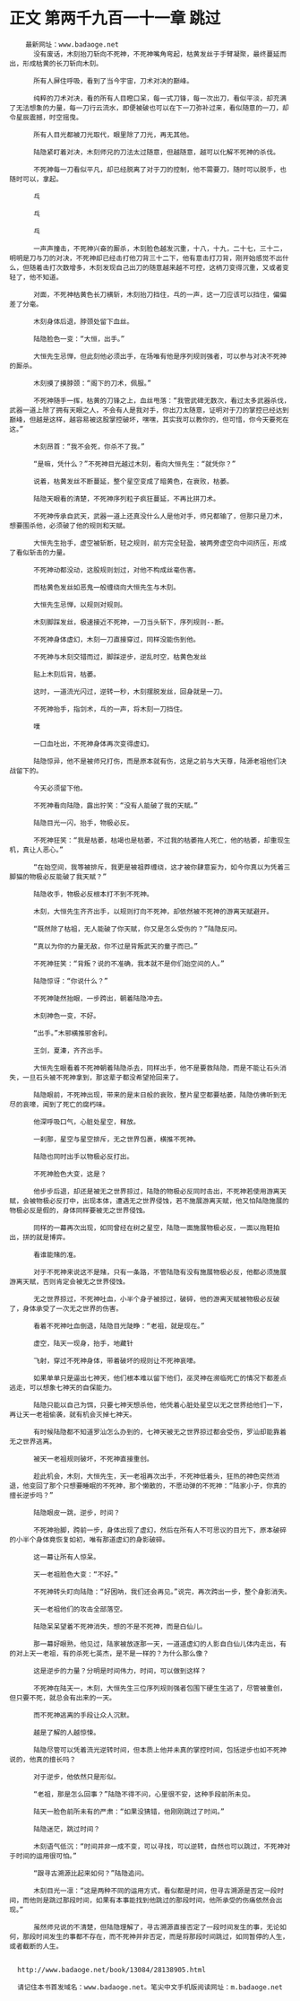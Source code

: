 # 正文 第两千九百一十一章 跳过
        最新网址：www.badaoge.net
          没有废话，木刻抬刀斩向不死神，不死神嘴角弯起，枯黄发丝于手臂凝聚，最终蔓延而出，形成枯黄的长刀斩向木刻。
      
          所有人屏住呼吸，看到了当今宇宙，刀术对决的巅峰。
      
          纯粹的刀术对决，看的所有人目瞪口呆，每一式刀锋，每一次出刀，看似平淡，却充满了无法想象的力量，每一刀行云流水，即便被破也可以在下一刀弥补过来，看似随意的一刀，却令星辰震撼，时空摇曳。
      
          所有人目光都被刀光取代，眼里除了刀光，再无其他。
      
          陆隐紧盯着对决，木刻师兄的刀法太过随意，但越随意，越可以化解不死神的杀伐。
      
          不死神每一刀看似平凡，却已经脱离了对于刀的控制，他不需要刀，随时可以脱手，也随时可以，拿起。
      
          乓
      
          乓
      
          乓
      
          一声声撞击，不死神兴奋的厮杀，木刻脸色越发沉重，十八，十九，二十七，三十二，明明是刀与刀的对决，不死神却已经击打他刀背三十二下，他有意击打刀背，刚开始感觉不出什么，但随着击打次数增多，木刻发现自己出刀的随意越来越不可控，这柄刀变得沉重，又或者变轻了，他不知道。
      
          对面，不死神枯黄色长刀横斩，木刻抬刀挡住，乓的一声，这一刀应该可以挡住，偏偏差了分毫。
      
          木刻身体后退，脖颈处留下血丝。
      
          陆隐脸色一变：“大恒，出手。”
      
          大恒先生忌惮，但此刻他必须出手，在场唯有他是序列规则强者，可以参与对决不死神的厮杀。
      
          木刻摸了摸脖颈：“阁下的刀术，佩服。”
      
          不死神随手一挥，枯黄的刀锋之上，血丝甩落：“我管武碑无数次，看过太多武器杀伐，武器一道上除了拥有天眼之人，不会有人是我对手，你出刀太随意，证明对于刀的掌控已经达到巅峰，但越是这样，越容易被这股掌控破坏，嘿嘿，其实我可以教你的，但可惜，你今天要死在这。”
      
          木刻昂首：“我不会死，你杀不了我。”
      
          “是嘛，凭什么？”不死神目光越过木刻，看向大恒先生：“就凭你？”
      
          说着，枯黄发丝不断蔓延，整个星空变成了暗黄色，在衰败，枯萎。
      
          陆隐天眼看的清楚，不死神序列粒子疯狂蔓延，不再比拼刀术。
      
          不死神传承自武天，武器一道上还真没什么人是他对手，师兄都输了，但那只是刀术，想要围杀他，必须破了他的规则和天赋。
      
          大恒先生抬手，虚空被斩断，轻之规则，前方完全轻盈，被两旁虚空向中间挤压，形成了看似斩击的力量。
      
          不死神动都没动，这股规则划过，对他不构成丝毫伤害。
      
          而枯黄色发丝如恶鬼一般缠绕向大恒先生与木刻。
      
          大恒先生忌惮，以规则对规则。
      
          木刻脚踩发丝，极速接近不死神，一刀当头斩下，序列规则--断。
      
          不死神身体虚幻，木刻一刀直接穿过，同样没能伤到他。
      
          不死神与木刻交错而过，脚踩逆步，逆乱时空，枯黄色发丝
      
          贴上木刻后背，枯萎。
      
          这时，一道流光闪过，逆转一秒，木刻摆脱发丝，回身就是一刀。
      
          不死神抬手，指剑术，乓的一声，将木刻一刀挡住。
      
          噗
      
          一口血吐出，不死神身体再次变得虚幻。
      
          陆隐惊异，他不是被师兄打伤，而是原本就有伤，这是之前与大天尊，陆源老祖他们决战留下的。
      
          今天必须留下他。
      
          不死神看向陆隐，露出狞笑：“没有人能破了我的天赋。”
      
          陆隐目光一闪，抬手，物极必反。
      
          不死神狂笑：“我是枯萎，枯竭也是枯萎，不过我的枯萎拖人死亡，他的枯萎，却重现生机，真让人恶心。”
      
          “在始空间，我等被排斥，我更是被祖莽缠绕，这才被你肆意妄为，如今你真以为凭着三脚猫的物极必反能破了我天赋？”
      
          陆隐收手，物极必反根本打不到不死神。
      
          木刻，大恒先生齐齐出手，以规则打向不死神，却依然被不死神的游离天赋避开。
      
          “既然除了枯祖，无人能破了你天赋，你又是怎么受伤的？”陆隐反问。
      
          “真以为你的力量无敌，你不过是背叛武天的童子而已。”
      
          不死神狂笑：“背叛？说的不准确，我本就不是你们始空间的人。”
      
          陆隐惊讶：“你说什么？”
      
          不死神陡然抬眼，一步跨出，朝着陆隐冲去。
      
          木刻神色一变，不好。
      
          “出手。”木邪横推邪舍利。
      
          王剑，夏溱，齐齐出手。
      
          大恒先生眼看着不死神朝着陆隐杀去，同样出手，他不是要救陆隐，而是不能让石头消失，一旦石头被不死神拿到，那这辈子都没希望抢回来了。
      
          陆隐眼前，不死神出现，带来的是末日般的衰败，整片星空都要枯萎，陆隐仿佛听到无尽的哀嚎，闻到了死亡的腐朽味。
      
          他深呼吸口气，心脏处星空，释放。
      
          一刹那，星空与星空排斥，无之世界包裹，横推不死神。
      
          陆隐也同时出手以物极必反打出。
      
          不死神脸色大变，这是？
      
          他步步后退，却还是被无之世界掠过，陆隐的物极必反同时击出，不死神若使用游离天赋，会被物极必反打中，出现本体，遭遇无之世界侵蚀，若不施展游离天赋，他又怕陆隐施展的物极必反是假的，身体同样要被无之世界侵蚀。
      
          同样的一幕再次出现，如同曾经在树之星空，陆隐一面施展物极必反，一面以拖鞋拍出，拼的就是博弈。
      
          看谁能赌的准。
      
          对于不死神来说这不是赌，只有一条路，不管陆隐有没有施展物极必反，他都必须施展游离天赋，否则肯定会被无之世界侵蚀。
      
          无之世界掠过，不死神吐血，小半个身子被掠过，破碎，他的游离天赋被物极必反破了，身体承受了一次无之世界的伤害。
      
          看着不死神吐血倒退，陆隐目光陡睁：“老祖，就是现在。”
      
          虚空，陆天一现身，抬手，地藏针
      
          飞射，穿过不死神身体，带着破坏的规则让不死神哀嚎。
      
          如果单单只是逼出七神天，他们根本难以留下他们，巫灵神在濒临死亡的情况下都差点逃走，可以想象七神天的自保能力。
      
          陆隐只能以自己为饵，只要七神天想杀他，他凭着心脏处星空以无之世界给他们一下，再让天一老祖偷袭，就有机会灭掉七神天。
      
          有时候陆隐都不知道罗汕怎么办到的，七神天被无之世界掠过都会受伤，罗汕却能靠着无之世界逃离。
      
          被天一老祖规则破坏，不死神直接重创。
      
          趁此机会，木刻，大恒先生，天一老祖再次出手，不死神低着头，狂热的神色突然消退，他变回了那个只想要睡眠的不死神，那个懒散的，不愿动弹的不死神：“陆家小子，你真的擅长逆步吗？”
      
          陆隐眼皮一跳，逆步，时间？
      
          不死神抬脚，跨前一步，身体出现了虚幻，然后在所有人不可思议的目光下，原本破碎的小半个身体竟恢复如初，唯有那道虚幻的身影破碎。
      
          这一幕让所有人惊呆。
      
          天一老祖脸色大变：“不好。”
      
          不死神转头盯向陆隐：“好困呐，我们还会再见。”说完，再次跨出一步，整个身影消失。
      
          天一老祖他们的攻击全部落空。
      
          陆隐呆呆望着不死神消失，想的不是不死神，而是白仙儿。
      
          那一幕好眼熟，他见过，陆家被放逐那一天，一道道虚幻的人影自白仙儿体内走出，有的对上天一老祖，有的杀死七英杰，是不是一样的？为什么那么像？
      
          这是逆步的力量？分明是时间伟力，时间，可以做到这样？
      
          不死神在陆天一，木刻，大恒先生三位序列规则强者包围下硬生生逃了，尽管被重创，但只要不死，就总会有出来的一天。
      
          而不死神逃离的手段让众人沉默。
      
          越是了解的人越惊悚。
      
          陆隐尽管可以凭着流光逆转时间，但本质上他并未真的掌控时间，包括逆步也如不死神说的，他真的擅长吗？
      
          对于逆步，他依然只是形似。
      
          “老祖，那是怎么回事？”陆隐不得不问，心里很不安，这种手段前所未见。
      
          陆天一脸色前所未有的严肃：“如果没猜错，他刚刚跳过了时间。”
      
          陆隐迷茫，跳过时间？
      
          木刻语气低沉：“时间并非一成不变，可以寻找，可以逆转，自然也可以跳过，不死神对于时间的运用很可怕。”
      
          “跟寻古溯源比起来如何？”陆隐追问。
      
          木刻目光一凛：“这是两种不同的运用方式，看似都是时间，但寻古溯源是否定一段时间，而他则是跳过那段时间，如果有本事能找到他跳过的那段时间，他所承受的伤痛依然会出现。”
      
          虽然师兄说的不清楚，但陆隐理解了，寻古溯源直接否定了一段时间发生的事，无论如何，那段时间发生的事都不存在，而不死神并非否定，而是将那段时间跳过，如同暂停的人生，或者截断的人生。
      
      
      http://www.badaoge.net/book/13084/28138905.html
      
      请记住本书首发域名：www.badaoge.net。笔尖中文手机版阅读网址：m.badaoge.net